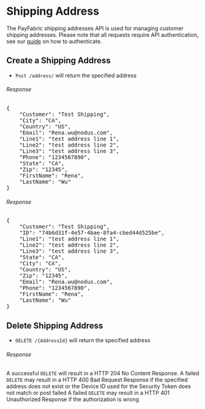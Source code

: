 Shipping Address
=================

The PayFabric shipping addresses API is used for managing customer shipping addresses.  Please note that all requests require API authentication, see our [guide](Authentication.md) on how to authenticate.

Create a Shipping Address
---------------------------

* `Post /address/` will return the specified address

###### Response
<pre>
{
    "Customer": "Test Shipping",
    "City": "CA",
    "Country": "US",
    "Email": "Rena.wu@nodus.com",
    "Line1": "test address line 1",
    "Line2": "test address line 2",
    "Line3": "test address line 3",
    "Phone": "1234567890",
    "State": "CA",
    "Zip": "12345",
    "FirstName": "Rena",
    "LastName": "Wu"
}
</pre>

###### Response
<pre>
{
    "Customer": "Test Shipping",
    "ID": "74b6d31f-4e57-4bae-8fa4-cbed44d525be",
    "Line1": "test address line 1",
    "Line2": "test address line 2",
    "Line3": "test address line 3",
    "State": "CA",
    "City": "CA",
    "Country": "US",
    "Zip": "12345",
    "Email": "Rena.wu@nodus.com",
    "Phone": "1234567890",
    "FirstName": "Rena",
    "LastName": "Wu"
}
</pre>

Delete Shipping Address
-----------------------
* `DELETE /{AddressId}` will return the specified address

###### Response
A successful `DELETE` will result in a HTTP 204 No Content Response.
A failed `DELETE` may result in a HTTP 400 Bad Request Response if the specified address does not exist or the Device ID used for the Security Token does not match or post failed
A failed `DELETE` may result in a HTTP 401 Unauthorized Response if the authorization is wrong
